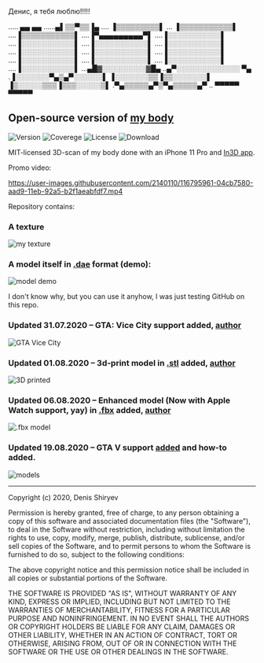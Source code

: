 Денис, я тебя люблю!!!!!


..... ▄▄ ▄▄
......▄▌▒▒▀▒▒▐▄
.... ▐▒▒▒▒▒▒▒▒▒▌
... ▐▒▒▒▒▒▒▒▒▒▒▒▌
....▐▒▒▒▒▒▒▒▒▒▒▒▌
....▐▀▄▄▄▄▄▄▄▄▄▀▌
....▐░░░░░░░░░░░▌
....▐░░░░░░░░░░░▌
....▐░░░░░░░░░░░▌
....▐░░░░░░░░░░░▌
....▐░░░░░░░░░░░▌
....▐░░░░░░░░░░░▌
....▐░░░░░░░░░░░▌
....▐░░░░░░░░░░░▌
....▐░░░░░░░░░░░▌
....▐░░░░░░░░░░░▌
....▐░░░░░░░░░░░▌
...▄█▓░░░░░░░░░▓█▄
..▄▀░░░░░░░░░░░░░ ▀▄
.▐░░░░░░░▀▄▒▄▀░░░░░░▌
▐░░░░░░░▒▒▐▒▒░░░░░░░▌
▐▒░░░░░▒▒▒▐▒▒▒░░░░░▒▌
.▀▄▒▒▒▒▒▄▀▒▀▄▒▒▒▒▒▄▀
.. ▀▀▀▀▀ ▀▀▀▀▀



## Open-source version of [my body](https://www.facebook.com/Denis.Sergeevitch/)
![Version](https://img.shields.io/badge/Denis-v1.01-blue) ![Coverege](https://img.shields.io/badge/coverage-86%25-yellowgreen) ![License](https://img.shields.io/badge/license-MIT-green) ![Download](https://img.shields.io/badge/downloads-857k-brightgreen)

MIT-licensed 3D-scan of my body done with an iPhone 11 Pro and [In3D app](https://apps.apple.com/us/app/in3d-3d-body-scanning/id1467153183).

Promo video:

https://user-images.githubusercontent.com/2140110/116795961-04cb7580-aad9-11eb-92a5-b2f1aeabfdf7.mp4

Repository contains: 

### A texture

![my texture](https://github.com/DenisSergeevitch/My-3d-copy/blob/master/model.jpg?raw=true)

### A model itself in [.dae](https://github.com/DenisSergeevitch/My-3d-copy/blob/master/model.dae) format (demo):

![model demo](https://github.com/DenisSergeevitch/My-3d-copy/blob/master/demo.gif?raw=true)

I don't know why, but you can use it anyhow, I was just testing GitHub on this repo.

### Updated 31.07.2020 – GTA: Vice City support added, [author](https://dtf.ru/u/73649-aleksey-pomyalov/180706-tommi-versetti-a-mozhet-luchshe-denis-shiryaev)

![GTA Vice City](https://github.com/DenisSergeevitch/My-3d-copy/blob/master/gta-vice-city/demo.gif?raw=true)

### Updated 01.08.2020 – 3d-print model in [.stl](https://github.com/DenisSergeevitch/My-3d-copy/blob/master/3d-print/shiryaev_with_base_130mm.STL) added, [author](https://tjournal.ru/flood/193427-denis-shiryaev-otkryl-dostup-k-svoemu-telu-pod-licenziey-mit)

![3D printed](https://github.com/DenisSergeevitch/My-3d-copy/blob/master/3d-print/demo.jpg?raw=true)

### Updated 06.08.2020 – Enhanced model (Now with Apple Watch support, yay) in [.fbx](https://github.com/DenisSergeevitch/My-3d-copy/tree/master/enhanced) added, [author](https://github.com/CORRUPTOR2037)

![.fbx model](https://github.com/DenisSergeevitch/My-3d-copy/blob/master/enhanced/demo.jpg?raw=true)

### Updated 19.08.2020 – GTA V support [added](https://github.com/DenisSergeevitch/My-3d-copy/tree/master/gta-v) and how-to added.

![models](https://github.com/DenisSergeevitch/My-3d-copy/blob/master/gta-v/demo.jpg?raw=true)

________
Copyright (c) 2020, Denis Shiryev

Permission is hereby granted, free of charge, to any person obtaining a copy
of this software and associated documentation files (the "Software"), to deal
in the Software without restriction, including without limitation the rights
to use, copy, modify, merge, publish, distribute, sublicense, and/or sell
copies of the Software, and to permit persons to whom the Software is
furnished to do so, subject to the following conditions:

The above copyright notice and this permission notice shall be included in all
copies or substantial portions of the Software.

THE SOFTWARE IS PROVIDED "AS IS", WITHOUT WARRANTY OF ANY KIND, EXPRESS OR
IMPLIED, INCLUDING BUT NOT LIMITED TO THE WARRANTIES OF MERCHANTABILITY,
FITNESS FOR A PARTICULAR PURPOSE AND NONINFRINGEMENT. IN NO EVENT SHALL THE
AUTHORS OR COPYRIGHT HOLDERS BE LIABLE FOR ANY CLAIM, DAMAGES OR OTHER
LIABILITY, WHETHER IN AN ACTION OF CONTRACT, TORT OR OTHERWISE, ARISING FROM,
OUT OF OR IN CONNECTION WITH THE SOFTWARE OR THE USE OR OTHER DEALINGS IN THE
SOFTWARE.
